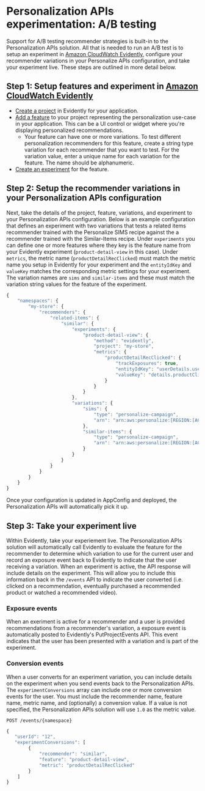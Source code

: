 # Personalization APIs experimentation: A/B testing

Support for A/B testing recommender strategies is built-in to the Personalization APIs solution. All that is needed to run an A/B test is to setup an experiment in [Amazon CloudWatch Evidently](https://aws.amazon.com/blogs/aws/cloudwatch-evidently/), configure your recommender variations in your Personalize APIs configuration, and take your experiment live. These steps are outlined in more detail below.

## Step 1: Setup features and experiment in [Amazon CloudWatch Evidently](https://aws.amazon.com/blogs/aws/cloudwatch-evidently/)

- [Create a project](https://docs.aws.amazon.com/AmazonCloudWatch/latest/monitoring/CloudWatch-Evidently-newproject.html) in Evidently for your application.
- [Add a feature](https://docs.aws.amazon.com/AmazonCloudWatch/latest/monitoring/CloudWatch-Evidently-newfeature.html) to your project representing the personalization use-case in your application. This can be a UI control or widget where you're displaying personalized recommendations.
    - Your feature can have one or more variations. To test different personalization recommenders for this feature, create a string type variation for each recommender that you want to test. For the variation value, enter a unique name for each variation for the feature. The name should be alphanumeric.
- [Create an experiment](https://docs.aws.amazon.com/AmazonCloudWatch/latest/monitoring/CloudWatch-Evidently-newexperiment.html) for the feature.

## Step 2: Setup the recommender variations in your Personalization APIs configuration

Next, take the details of the project, feature, variations, and experiment to your Personalization APIs configuration. Below is an example configuration that defines an experiment with two variations that tests a related items recommender trained with the Personalize SIMS recipe against the a recommender trained with the Similar-Items recipe. Under `experiments` you can define one or more features where they key is the feature name from your Evidently experiment (`product-detail-view` in this case). Under `metrics`, the metric name (`productDetailRecClicked`) must match the metric name you setup in Evidently for your experiment and the `entityIdKey` and `valueKey` matches the corresponding metric settings for your experiment. The variation names are `sims` and `similar-items` and these must match the variation string values for the feature of the experiment.

```javascript
{
    "namespaces": {
        "my-store": {
            "recommenders": {
                "related-items": {
                    "similar": {
                        "experiments": {
                            "product-detail-view": {
                                "method": "evidently",
                                "project": "my-store",
                                "metrics": {
                                    "productDetailRecClicked": {
                                        "trackExposures": true,
                                        "entityIdKey": "userDetails.userId",
                                        "valueKey": "details.productClicked"
                                    }
                                }
                            }
                        },
                        "variations": {
                            "sims": {
                                "type": "personalize-campaign",
                                "arn": "arn:aws:personalize:[REGION:[ACCOUNT]:campaign/[CAMPAIGN_NAME]"
                            },
                            "similar-items": {
                                "type": "personalize-campaign",
                                "arn": "arn:aws:personalize:[REGION:[ACCOUNT]:campaign/[CAMPAIGN_NAME]"
                            }
                        }
                    }
                }
            }
        }
    }
}
```

Once your configuration is updated in AppConfig and deployed, the Personalization APIs will automatically pick it up.

## Step 3: Take your experiment live

Within Evidently, take your experiement live. The Personalization APIs solution will automatically call Evidently to evaluate the feature for the recommender to determine which variation to use for the current user and record an exposure event back to Evidently to indicate that the user receiving a variation. When an experiment is active, the API response will include details on the experiment. This will allow you to include this information back in the `/events` API to indicate the user converted (i.e. clicked on a recommendation, eventually purchased a recommended product or watched a recommended video).

### Exposure events

When an exeriment is active for a recommender and a user is provided recommendations from a recommender's variation, a exposure event is automatically posted to Evidently's PutProjectEvents API. This event indicates that the user has been presented with a variation and is part of the experiment.

### Conversion events

When a user converts for an experiment variation, you can include details on the experiment when you send events back to the Personalization APIs. The `experimentConversions` array can include one or more conversion events for the user. You must include the recommender name, feature name, metric name, and (optionally) a conversion value. If a value is not specified, the Personalization APIs solution will use `1.0` as the metric value.

`POST /events/{namespace}`

```javascript
{
   "userId": "12",
   "experimentConversions": [
        {
            "recommender": "similar",
            "feature": "product-detail-view",
            "metric": "productDetailRecClicked"
        }
    ]
}
```

